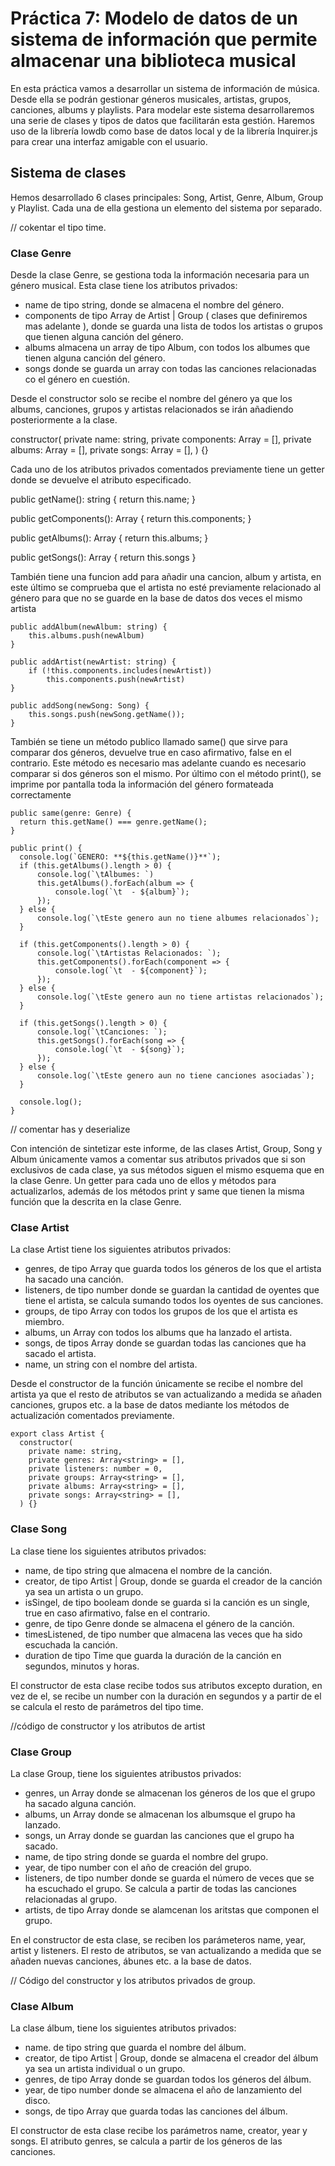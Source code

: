 # Práctica 7: Modelo de datos de un sistema de información que permite almacenar una biblioteca musical

En esta práctica vamos a desarrollar un sistema de información de música. Desde ella se podrán gestionar géneros musicales, artistas, grupos, canciones, albums y playlists. Para modelar este sistema desarrollaremos una serie de clases y tipos de datos que facilitarán esta gestión. Haremos uso de la librería lowdb como base de datos local y de la librería Inquirer.js para crear una interfaz amigable con el usuario.

## Sistema de clases

Hemos desarrollado 6 clases principales: Song, Artist, Genre, Album, Group y Playlist. Cada una de ella gestiona un elemento del sistema por separado. 

// cokentar el tipo time. 

### Clase Genre

Desde la clase Genre, se gestiona toda la información necesaria para un género musical. Esta clase tiene los atributos privados:
  - name de tipo string, donde se almacena el nombre del género. 
  - components de tipo Array de Artist | Group ( clases que definiremos mas adelante ), donde se guarda una lista de todos los artistas o grupos que tienen alguna canción del género. 
  - albums almacena un array de tipo Album, con todos los albumes que tienen alguna canción del género.
  - songs donde se guarda un array con todas las canciones relacionadas co  el género en cuestión. 

Desde el constructor solo se recibe el nombre del género ya que los albums, canciones, grupos y artistas relacionados se irán añadiendo posteriormente a la clase. 


  constructor(
    private name: string,
    private components: Array<string> = [],
    private albums: Array<string> = [],
    private songs: Array<string> = [],
  ) {}

Cada uno de los atributos privados comentados previamente tiene un getter donde se devuelve el atributo especificado. 


  public getName(): string {
      return this.name;
  }

  public getComponents(): Array<string> {
      return this.components;
  }

  public getAlbums(): Array<string> {
      return this.albums;
  }

  public getSongs(): Array<string> {
      return this.songs
  }

También tiene una funcion add para añadir una cancion, album y artista, en este último se comprueba que el artista no esté previamente relacionado al género para que no se guarde en la base de datos dos veces el mismo artista


    public addAlbum(newAlbum: string) {
        this.albums.push(newAlbum)
    }

    public addArtist(newArtist: string) {
        if (!this.components.includes(newArtist))
            this.components.push(newArtist)
    }

    public addSong(newSong: Song) {
        this.songs.push(newSong.getName());
    }


También se tiene un método publico llamado same() que sirve para comparar dos géneros, devuelve true en caso afirmativo, false en el contrario. Este método es necesario mas adelante cuando es necesario comparar si dos géneros son el mismo. Por último con el método print(), se imprime por pantalla toda la información del género formateada correctamente


    public same(genre: Genre) {
      return this.getName() === genre.getName();
    }

    public print() {
      console.log(`GENERO: **${this.getName()}**`);
      if (this.getAlbums().length > 0) {
          console.log(`\tAlbumes: `)
          this.getAlbums().forEach(album => {
              console.log(`\t  - ${album}`);
          });
      } else {
          console.log(`\tEste genero aun no tiene albumes relacionados`);
      }

      if (this.getComponents().length > 0) {
          console.log(`\tArtistas Relacionados: `);
          this.getComponents().forEach(component => {
              console.log(`\t  - ${component}`);
          });
      } else {
          console.log(`\tEste genero aun no tiene artistas relacionados`);
      }   

      if (this.getSongs().length > 0) {
          console.log(`\tCanciones: `);
          this.getSongs().forEach(song => {
              console.log(`\t  - ${song}`);
          });
      } else {
          console.log(`\tEste genero aun no tiene canciones asociadas`);
      }

      console.log();
    }

// comentar has y deserialize 

Con intención de sintetizar este informe, de las clases Artist, Group, Song y Album únicamente vamos a comentar sus atributos privados que si son exclusivos de cada clase, ya sus métodos siguen el mismo esquema que en la clase Genre. Un getter para cada uno de ellos y métodos para actualizarlos, además de los métodos print y same que tienen la misma función que la descrita en la clase Genre. 

### Clase Artist

La clase Artist tiene los siguientes atributos privados:
  - genres, de tipo Array<Genre> que guarda todos los géneros de los que el artista ha sacado una canción.
  - listeners, de tipo number donde se guardan la cantidad de oyentes que tiene el artista, se calcula sumando todos los oyentes de sus canciones.
  - groups, de tipo Array<Group> con todos los grupos de los que el artista es miembro.
  - albums, un Array<Album> con todos los albums que ha lanzado el artista.
  - songs, de tipos Array<Song> donde se guardan todas las canciones que ha sacado el artista.
  - name, un string con el nombre del artista.
  
Desde el constructor de la función únicamente se recibe el nombre del artista ya que el resto de atributos se van actualizando a medida se añaden canciones, grupos etc. a la base de datos mediante los métodos de actualización comentados previamente.
  
    export class Artist {
      constructor(
        private name: string,
        private genres: Array<string> = [],
        private listeners: number = 0,
        private groups: Array<string> = [],
        private albums: Array<string> = [],
        private songs: Array<string> = [],
      ) {} 

### Clase Song
  
La clase tiene los siguientes atributos privados: 
  - name, de tipo string que almacena el nombre de la canción. 
  - creator, de tipo Artist | Group, donde se guarda el creador de la canción ya sea un artista o un grupo. 
  - isSingel, de tipo booleam donde se guarda si la canción es un single, true en caso afirmativo, false en el contrario. 
  - genre, de tipo Genre donde se almacena el género de la canción. 
  - timesListened, de tipo number que almacena las veces que ha sido escuchada la canción. 
  - duration de tipo Time que guarda la duración de la canción en segundos, minutos y horas.
  
El constructor de esta clase recibe todos sus atributos excepto duration, en vez de el, se recibe un number con la duración en segundos y a partir de el se calcula el resto de parámetros del tipo time.
  
//código de constructor y los atributos de artist 

  
### Clase Group
La clase Group, tiene los siguientes atribustos privados:
  
  - genres, un Array<Genre> donde se almacenan los géneros de los que el grupo ha sacado alguna canción. 
  - albums, un Array<Albums> donde se almacenan los albumsque el grupo ha lanzado.
  - songs, un Array<Song> donde se guardan las canciones que el grupo ha sacado. 
  - name, de tipo string  donde se guarda el nombre del grupo. 
  - year, de tipo number con el año de creación del grupo. 
  - listeners, de tipo number donde se guarda el número de veces que se ha escuchado el grupo. Se calcula a partir de todas las canciones relacionadas al grupo.
  - artists, de tipo Array<Artist> donde se alamcenan los aritstas que componen el grupo.
  
En el constructor de esta clase, se reciben los parámeteros name, year, artist y listeners. El resto de atributos, se van actualizando a medida que se añaden nuevas canciones, ábunes etc. a la base de datos. 

// Código del constructor y los atributos privados de group. 
  
  
### Clase Album
La clase álbum, tiene los siguientes atributos privados:
  
  - name. de tipo string que guarda el nombre del álbum. 
  - creator, de tipo Artist | Group, donde se almacena el creador del álbum ya sea un artista individual o un grupo. 
  - genres, de tipo Array<Genre> donde se guardan todos los géneros del álbum. 
  - year, de tipo number donde se almacena el año de lanzamiento del disco. 
  - songs, de tipo Array<Songs> que guarda todas las canciones del álbum. 
  
El constructor de esta clase recibe los parámetros name, creator, year y songs. El atributo genres, se calcula a partir de los géneros de las canciones.
                                
                                
                        





